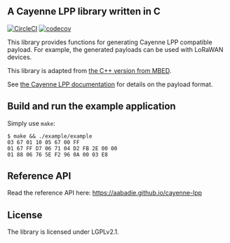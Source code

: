 ## A Cayenne LPP library written in C

[![CircleCI](https://circleci.com/gh/aabadie/cayenne-lpp/tree/master.svg?style=svg)](https://circleci.com/gh/aabadie/cayenne-lpp/tree/master) [![codecov](https://codecov.io/gh/aabadie/cayenne-lpp/branch/master/graph/badge.svg)](https://codecov.io/gh/aabadie/cayenne-lpp)

This library provides functions for generating Cayenne LPP compatible payload.
For example, the generated payloads can be used with LoRaWAN devices.

This library is adapted from
[the C++ version from MBED](https://developer.mbed.org/teams/myDevicesIoT/code/Cayenne-LPP/).

See [the Cayenne LPP documentation](https://mydevices.com/cayenne/docs_stage/lora/#lora-cayenne-low-power-payload)
for details on the payload format.

## Build and run the example application

Simply use `make`:

    $ make && ./example/example
    03 67 01 10 05 67 00 FF
    01 67 FF D7 06 71 04 D2 FB 2E 00 00
    01 88 06 76 5E F2 96 0A 00 03 E8

## Reference API

Read the reference API here: https://aabadie.github.io/cayenne-lpp

## License

The library is licensed under LGPLv2.1.
